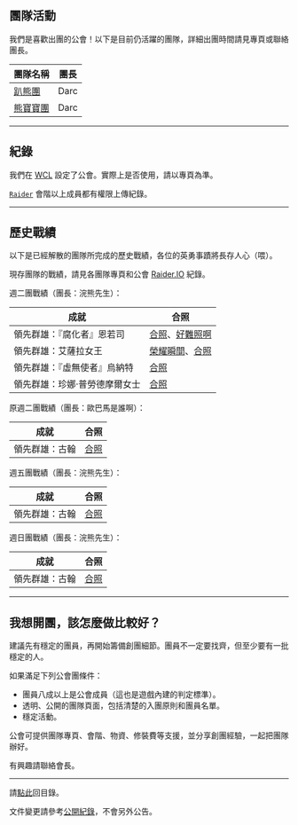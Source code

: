 ## 團隊活動

我們是喜歡出團的公會！以下是目前仍活躍的團隊，詳細出團時間請見專頁或聯絡團長。

| **團隊名稱**                      | **團長**      |
| --------------------------------- | ------------- |
| [趴熊團](bear.html)               | Darc          |
| [熊寶寶團](babybear.html)         | Darc          |

---

## 紀錄

我們在 [WCL](https://www.warcraftlogs.com/guild/reports-list/269517) 設定了公會。實際上是否使用，請以專頁為準。

[`Raider`](ranks.html) 會階以上成員都有權限上傳紀錄。

---

## 歷史戰績

以下是已經解散的團隊所完成的歷史戰績，各位的英勇事蹟將長存人心（喂）。

現存團隊的戰績，請見各團隊專頁和公會 [Raider.IO](https://raider.io/guilds/tw/lights-hope/Bad%20Weather) 紀錄。

週二團戰績（團長：浣熊先生）：

| **成就**                       | **合照**                                                                |
| ------------------------------ | ----------------------------------------------------------------------- |
| 領先群雄：『腐化者』恩若司     | [合照](img_aotc_nzoth_tue.jpg)、[好難照啊](img_aotc_nzoth_tue2.jpg)     |
| 領先群雄：艾薩拉女王           | [榮耀瞬間](img_aotc_azshara_tue.jpg)、[合照](img_aotc_azshara_tue2.jpg) |
| 領先群雄：『虛無使者』烏納特   | [合照](img_aotc_uunat_tue.jpg)                                          |
| 領先群雄：珍娜‧普勞德摩爾女士 | [合照](img_aotc_jaina_tue.jpg)                                          |

原週二團戰績（團長：歐巴馬是誰啊）：

| **成就**                       | **合照**                                                                |
| ------------------------------ | ----------------------------------------------------------------------- |
| 領先群雄：古翰                 | [合照](img_aotc_ghuun_tue.png)                                          |

週五團戰績（團長：浣熊先生）：

| **成就**                       | **合照**                                                                |
| ------------------------------ | ----------------------------------------------------------------------- |
| 領先群雄：古翰                 | [合照](img_aotc_ghuun_fri.jpg)                                          |

週日團戰績（團長：浣熊先生）：

| **成就**                       | **合照**                                                                |
| ------------------------------ | ----------------------------------------------------------------------- |
| 領先群雄：古翰                 | [合照](img_aotc_ghuun_sun.jpg)                                          |

---

## 我想開團，該怎麼做比較好？

建議先有穩定的團員，再開始籌備創團細節。團員不一定要找齊，但至少要有一批穩定的人。

如果滿足下列公會團條件：

- 團員八成以上是公會成員（這也是遊戲內建的判定標準）。
- 透明、公開的團隊頁面，包括清楚的入團原則和團員名單。
- 穩定活動。

公會可提供團隊專頁、會階、物資、修裝費等支援，並分享創團經驗，一起把團隊辦好。

有興趣請聯絡會長。

---

請[點此](index.html)回目錄。

文件變更請參考[公開紀錄](https://github.com/dalechou/badweather.tw/commits/master/raid.md)，不會另外公告。

